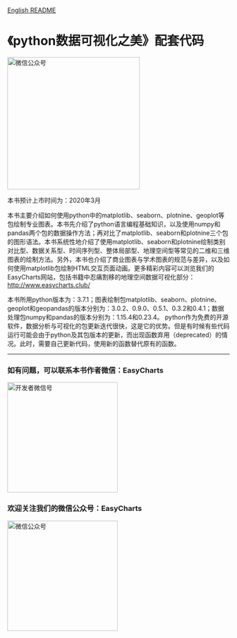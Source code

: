 [English README](https://github.com/EasyChart/Beautiful-Visualization-with-R/blob/master/README-en.md)  
# 《python数据可视化之美》配套代码
<p>
    <img src="https://github.com/EasyChart/EasyCharts/blob/master/Pics/RV.jpg" alt="微信公众号"  width="300">
</p>
本书预计上市时间为：2020年3月

本书主要介绍如何使用python中的matplotlib、seaborn、plotnine、geoplot等包绘制专业图表。本书先介绍了python语言编程基础知识，以及使用numpy和pandas两个包的数据操作方法；再对比了matplotlib、seaborn和plotnine三个包的图形语法。本书系统性地介绍了使用matplotlib、seaborn和plotnine绘制类别对比型、数据关系型、时间序列型、整体局部型、地理空间型等常见的二维和三维图表的绘制方法。另外，本书也介绍了商业图表与学术图表的规范与差异，以及如何使用matplotlib包绘制HTML交互页面动画。更多精彩内容可以浏览我们的EasyCharts网站，包括书籍中忍痛割移的地理空间数据可视化部分：http://www.easycharts.club/

本书所用python版本为：3.7.1；图表绘制包matplotlib、seaborn、plotnine、geoplot和geopandas的版本分别为：3.0.2、0.9.0、0.5.1、0.3.2和0.4.1；数据处理包numpy和pandas的版本分别为：1.15.4和0.23.4。
python作为免费的开源软件，数据分析与可视化的包更新迭代很快，这是它的优势。但是有时候有些代码运行可能会由于python及其包版本的更新，而出现函数弃用（deprecated）的情况。此时，需要自己更新代码，使用新的函数替代原有的函数。

---
### 如有问题，可以联系本书作者微信：EasyCharts
<p>
    <img src="https://github.com/EasyChart/EasyCharts/blob/master/Pics/PW.png" alt="开发者微信号"  width="250" height="250">
</p>


### 欢迎关注我们的微信公众号：EasyCharts
<p>
    <img src="https://github.com/EasyChart/EasyCharts/blob/master/Pics/WPN.jpg" alt="微信公众号"  width="250" height="250">
</p>
